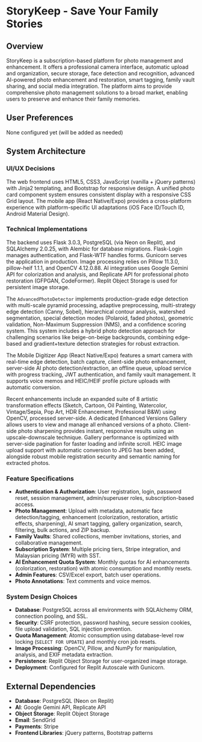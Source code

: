 # StoryKeep - Save Your Family Stories

## Overview
StoryKeep is a subscription-based platform for photo management and enhancement. It offers a professional camera interface, automatic upload and organization, secure storage, face detection and recognition, advanced AI-powered photo enhancement and restoration, smart tagging, family vault sharing, and social media integration. The platform aims to provide comprehensive photo management solutions to a broad market, enabling users to preserve and enhance their family memories.

## User Preferences
None configured yet (will be added as needed)

## System Architecture

### UI/UX Decisions
The web frontend uses HTML5, CSS3, JavaScript (vanilla + jQuery patterns) with Jinja2 templating, and Bootstrap for responsive design. A unified photo card component system ensures consistent display with a responsive CSS Grid layout. The mobile app (React Native/Expo) provides a cross-platform experience with platform-specific UI adaptations (iOS Face ID/Touch ID, Android Material Design).

### Technical Implementations
The backend uses Flask 3.0.3, PostgreSQL (via Neon on Replit), and SQLAlchemy 2.0.25, with Alembic for database migrations. Flask-Login manages authentication, and Flask-WTF handles forms. Gunicorn serves the application in production. Image processing relies on Pillow 11.3.0, pillow-heif 1.1.1, and OpenCV 4.12.0.88. AI integration uses Google Gemini API for colorization and analysis, and Replicate API for professional photo restoration (GFPGAN, CodeFormer). Replit Object Storage is used for persistent image storage.

The `AdvancedPhotoDetector` implements production-grade edge detection with multi-scale pyramid processing, adaptive preprocessing, multi-strategy edge detection (Canny, Sobel), hierarchical contour analysis, watershed segmentation, special detection modes (Polaroid, faded photos), geometric validation, Non-Maximum Suppression (NMS), and a confidence scoring system. This system includes a hybrid photo detection approach for challenging scenarios like beige-on-beige backgrounds, combining edge-based and gradient+texture detection strategies for robust extraction.

The Mobile Digitizer App (React Native/Expo) features a smart camera with real-time edge detection, batch capture, client-side photo enhancement, server-side AI photo detection/extraction, an offline queue, upload service with progress tracking, JWT authentication, and family vault management. It supports voice memos and HEIC/HEIF profile picture uploads with automatic conversion.

Recent enhancements include an expanded suite of 8 artistic transformation effects (Sketch, Cartoon, Oil Painting, Watercolor, Vintage/Sepia, Pop Art, HDR Enhancement, Professional B&W) using OpenCV, processed server-side. A dedicated Enhanced Versions Gallery allows users to view and manage all enhanced versions of a photo. Client-side photo sharpening provides instant, responsive results using an upscale-downscale technique. Gallery performance is optimized with server-side pagination for faster loading and infinite scroll. HEIC image upload support with automatic conversion to JPEG has been added, alongside robust mobile registration security and semantic naming for extracted photos.

### Feature Specifications
- **Authentication & Authorization**: User registration, login, password reset, session management, admin/superuser roles, subscription-based access.
- **Photo Management**: Upload with metadata, automatic face detection/tagging, enhancement (colorization, restoration, artistic effects, sharpening), AI smart tagging, gallery organization, search, filtering, bulk actions, and ZIP backup.
- **Family Vaults**: Shared collections, member invitations, stories, and collaborative management.
- **Subscription System**: Multiple pricing tiers, Stripe integration, and Malaysian pricing (MYR) with SST.
- **AI Enhancement Quota System**: Monthly quotas for AI enhancements (colorization, restoration) with atomic consumption and monthly resets.
- **Admin Features**: CSV/Excel export, batch user operations.
- **Photo Annotations**: Text comments and voice memos.

### System Design Choices
- **Database**: PostgreSQL across all environments with SQLAlchemy ORM, connection pooling, and SSL.
- **Security**: CSRF protection, password hashing, secure session cookies, file upload validation, SQL injection prevention.
- **Quota Management**: Atomic consumption using database-level row locking (`SELECT FOR UPDATE`) and monthly cron job resets.
- **Image Processing**: OpenCV, Pillow, and NumPy for manipulation, analysis, and EXIF metadata extraction.
- **Persistence**: Replit Object Storage for user-organized image storage.
- **Deployment**: Configured for Replit Autoscale with Gunicorn.

## External Dependencies
- **Database**: PostgreSQL (Neon on Replit)
- **AI**: Google Gemini API, Replicate API
- **Object Storage**: Replit Object Storage
- **Email**: SendGrid
- **Payments**: Stripe
- **Frontend Libraries**: jQuery patterns, Bootstrap patterns